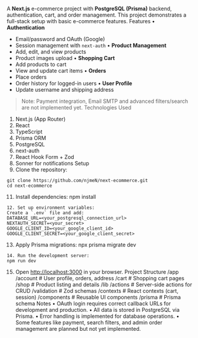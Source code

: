 A **Next.js** e-commerce project with **PostgreSQL (Prisma)** backend, authentication, cart, and order management. This project demonstrates a full-stack setup with basic e-commerce features.
Features
•	**Authentication**
- Email/password and OAuth (Google)
- Session management with `next-auth`
•	**Product Management**
- Add, edit, and view products
- Product images upload
•	**Shopping Cart**
- Add products to cart
- View and update cart items
•	**Orders**
- Place orders
- Order history for logged-in users
•	**User Profile**
- Update username and shipping address
> Note: Payment integration, Email SMTP and advanced filters/search are not implemented yet.
Technologies Used
1.	Next.js (App Router)
2.	React 
3.	TypeScript
4.	Prisma ORM
5.	PostgreSQL
6.	next-auth
7.	React Hook Form + Zod
8.	Sonner for notifications
Setup
10.	Clone the repository:
```
git clone https://github.com/njmeN/next-ecommerce.git
cd next-ecommerce
```
11.	Install dependencies:
npm install
```
12.	Set up environment variables:
Create a `.env` file and add:
DATABASE_URL=<your_postgresql_connection_url>
NEXTAUTH_SECRET=<your_secret>
GOOGLE_CLIENT_ID=<your_google_client_id>
GOOGLE_CLIENT_SECRET=<your_google_client_secret>
```
13.	Apply Prisma migrations:
npx prisma migrate dev
```
14.	Run the development server:
npm run dev
```
15.	Open [http://localhost:3000](http://localhost:3000) in your browser.
Project Structure
/app
  /account      # User profile, orders, address
  /cart         # Shopping cart pages
  /shop         # Product listing and details
/lib
  /actions      # Server-side actions for CRUD
  /validation   # Zod schemas
  /contexts     # React contexts (cart, session)
/components    # Reusable UI components
/prisma        # Prisma schema
Notes
•	OAuth login requires correct callback URLs for development and production.
•	All data is stored in PostgreSQL via Prisma.
•	Error handling is implemented for database operations.
•	Some features like payment, search filters, and admin order management are planned but not yet implemented.
